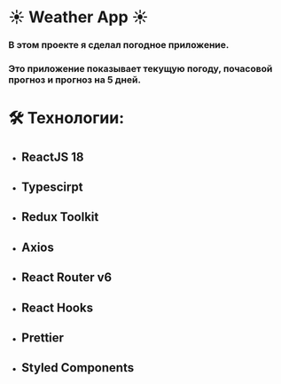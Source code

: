 # ☀️ **Weather App** ☀️ 

### В этом проекте я сделал погодное приложение.

### Это приложение показывает текущую погоду, почасовой прогноз и прогноз на 5 дней.  

# 🛠️ Технологии:
* ## ReactJS 18
* ## Typescirpt
* ## Redux Toolkit
* ## Axios
* ## React Router v6
* ## React Hooks
* ## Prettier
* ## Styled Components
